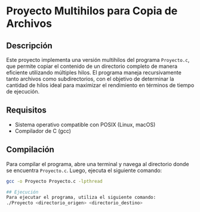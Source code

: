 # Proyecto Multihilos para Copia de Archivos

## Descripción
Este proyecto implementa una versión multihilos del programa `Proyecto.c`, que permite copiar el contenido de un directorio completo de manera eficiente utilizando múltiples hilos. El programa maneja recursivamente tanto archivos como subdirectorios, con el objetivo de determinar la cantidad de hilos ideal para maximizar el rendimiento en términos de tiempo de ejecución.

## Requisitos
- Sistema operativo compatible con POSIX (Linux, macOS)
- Compilador de C (gcc)

## Compilación
Para compilar el programa, abre una terminal y navega al directorio donde se encuentra `Proyecto.c`. Luego, ejecuta el siguiente comando:
```bash
gcc -o Proyecto Proyecto.c -lpthread

## Ejecución
Para ejecutar el programa, utiliza el siguiente comando: 
./Proyecto <directorio_origen> <directorio_destino>
